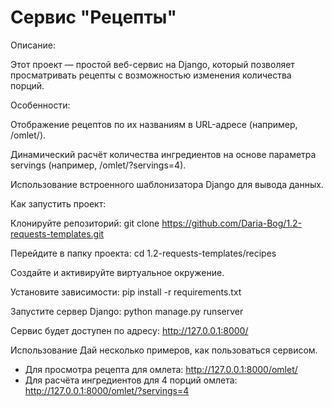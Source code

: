 # Сервис "Рецепты"

Описание:

Этот проект — простой веб-сервис на Django, который позволяет просматривать рецепты с возможностью изменения количества порций.

Особенности:

Отображение рецептов по их названиям в URL-адресе (например, /omlet/).

Динамический расчёт количества ингредиентов на основе параметра servings (например, /omlet/?servings=4).

Использование встроенного шаблонизатора Django для вывода данных.

Как запустить проект:

Клонируйте репозиторий:
git clone https://github.com/Daria-Bog/1.2-requests-templates.git

Перейдите в папку проекта:
cd 1.2-requests-templates/recipes

Создайте и активируйте виртуальное окружение.

Установите зависимости:
pip install -r requirements.txt

Запустите сервер Django:
python manage.py runserver

Сервис будет доступен по адресу: http://127.0.0.1:8000/

Использование
Дай несколько примеров, как пользоваться сервисом.

* Для просмотра рецепта для омлета: http://127.0.0.1:8000/omlet/
* Для расчёта ингредиентов для 4 порций омлета: http://127.0.0.1:8000/omlet/?servings=4
